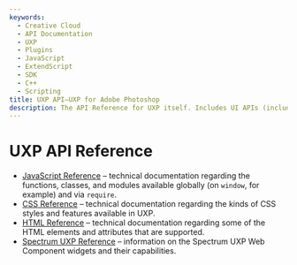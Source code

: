 ```yaml
---
keywords:
  - Creative Cloud
  - API Documentation
  - UXP
  - Plugins
  - JavaScript
  - ExtendScript
  - SDK
  - C++
  - Scripting
title: UXP API—UXP for Adobe Photoshop
description: The API Reference for UXP itself. Includes UI APIs (including HTML and CSS), file and network I/O, and more.
---
```


# UXP API Reference

* [JavaScript Reference](./reference-js/) – technical documentation regarding the functions, classes, and modules available globally (on `window`, for example) and via `require`.
* [CSS Reference](./reference-css/) – technical documentation regarding the kinds of CSS styles and features available in UXP.
* [HTML Reference](./reference-html/) – technical documentation regarding some of the HTML elements and attributes that are supported.
* [Spectrum UXP Reference](./reference-spectrum/) – information on the Spectrum UXP Web Component widgets and their capabilities.